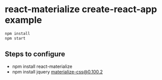 # react-materialize create-react-app example

```bash
npm install
npm start
```

## Steps to configure

- npm install react-materialize
- npm install jquery materialize-css@0.100.2
